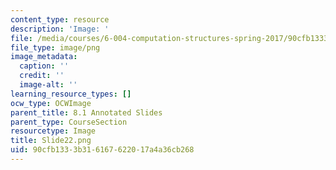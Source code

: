 ```yaml
---
content_type: resource
description: 'Image: '
file: /media/courses/6-004-computation-structures-spring-2017/90cfb1333b316167622017a4a36cb268_Slide22.png
file_type: image/png
image_metadata:
  caption: ''
  credit: ''
  image-alt: ''
learning_resource_types: []
ocw_type: OCWImage
parent_title: 8.1 Annotated Slides
parent_type: CourseSection
resourcetype: Image
title: Slide22.png
uid: 90cfb133-3b31-6167-6220-17a4a36cb268
---
```

